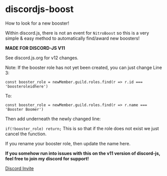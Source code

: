 # discordjs-boost
How to look for a new booster!

Within discord.js, there is not an event for `NitroBoost` so this is a very simple & easy method to automatically find/award new boosters!

**MADE FOR DISCORD-JS V11**

See discord.js.org for v12 changes.

Note: If the booster role has not yet been created, you can just change Line 3:

`const booster_role = newMember.guild.roles.find(r => r.id === 'boosteroleidhere')`

To:

`const booster_role = newMember.guild.roles.find(r => r.name === 'Booster Boomer')`

Then add underneath the newly changed line:

`if(!booster_role) return;` This is so that if the role does not exist we just cancel the function. 


If you rename your booster role, then update the name here.


**If you somehow run into issues with this on the v11 version of discord-js, feel free to join my discord for support!**

[Discord Invite](https://discord.gg/ZYHxxba)
